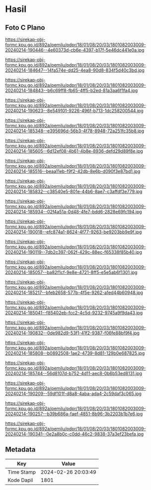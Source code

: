 # Hasil

## Foto C Plano

https://sirekap-obj-formc.kpu.go.id/892a/pemilu/pdpr/18/01/08/20/03/1801082003009-20240214-190446--4e60373d-cb6e-4397-b17f-5e46dc441e0a.jpg

https://sirekap-obj-formc.kpu.go.id/892a/pemilu/pdpr/18/01/08/20/03/1801082003009-20240214-184647--14fa574e-dd25-4ea8-90d8-834f5d40c3bd.jpg

https://sirekap-obj-formc.kpu.go.id/892a/pemilu/pdpr/18/01/08/20/03/1801082003009-20240214-184843--b6c69ff8-fb65-4ff5-b2ed-81a3aa6f1fa4.jpg

https://sirekap-obj-formc.kpu.go.id/892a/pemilu/pdpr/18/01/08/20/03/1801082003009-20240214-190623--8e549101-9226-496f-b713-1dc258200544.jpg

https://sirekap-obj-formc.kpu.go.id/892a/pemilu/pdpr/18/01/08/20/03/1801082003009-20240214-185348--e395696d-56b3-4f78-8948-72a251fc35b8.jpg

https://sirekap-obj-formc.kpu.go.id/892a/pemilu/pdpr/18/01/08/20/03/1801082003009-20240214-185605--6d12ef08-4b61-4b8e-8936-defd29d89f8e.jpg

https://sirekap-obj-formc.kpu.go.id/892a/pemilu/pdpr/18/01/08/20/03/1801082003009-20240214-185516--beaa11eb-f9f2-42db-8e6b-d090f3e87bd1.jpg

https://sirekap-obj-formc.kpu.go.id/892a/pemilu/pdpr/18/01/08/20/03/1801082003009-20240214-185832--c38540e5-801e-44b6-8ae7-c3affdf3e779.jpg

https://sirekap-obj-formc.kpu.go.id/892a/pemilu/pdpr/18/01/08/20/03/1801082003009-20240214-185934--02f4a51a-0d48-4fe7-bdd6-2828e69fc194.jpg

https://sirekap-obj-formc.kpu.go.id/892a/pemilu/pdpr/18/01/08/20/03/1801082003009-20240214-190018--efc874a1-8624-4f77-9263-be9203bb9e9f.jpg

https://sirekap-obj-formc.kpu.go.id/892a/pemilu/pdpr/18/01/08/20/03/1801082003009-20240214-190119--7db2c397-062f-429c-88ec-f65338f85b40.jpg

https://sirekap-obj-formc.kpu.go.id/892a/pemilu/pdpr/18/01/08/20/03/1801082003009-20240214-185057--ba82f1cf-9e8e-4721-8ff5-e5e5ab6f1301.jpg

https://sirekap-obj-formc.kpu.go.id/892a/pemilu/pdpr/18/01/08/20/03/1801082003009-20240214-185217--bfeb2658-577b-4f5e-9262-a1ed44b60948.jpg

https://sirekap-obj-formc.kpu.go.id/892a/pemilu/pdpr/18/01/08/20/03/1801082003009-20240214-185041--f85402eb-fcc2-4c5d-9232-9745a9f9da43.jpg

https://sirekap-obj-formc.kpu.go.id/892a/pemilu/pdpr/18/01/08/20/03/1801082003009-20240214-190832--0de982d9-53f1-41f2-9387-f06fe88bf9f4.jpg

https://sirekap-obj-formc.kpu.go.id/892a/pemilu/pdpr/18/01/08/20/03/1801082003009-20240214-185808--b0892508-1ae2-4739-8d81-129b0e687825.jpg

https://sirekap-obj-formc.kpu.go.id/892a/pemilu/pdpr/18/01/08/20/03/1801082003009-20240214-185744--56d8107d-b752-4d11-aec8-0b6b53ed8131.jpg

https://sirekap-obj-formc.kpu.go.id/892a/pemilu/pdpr/18/01/08/20/03/1801082003009-20240214-190209--59df101f-d8a8-4aba-ada4-2c59daf3c065.jpg

https://sirekap-obj-formc.kpu.go.id/892a/pemilu/pdpr/18/01/08/20/03/1801082003009-20240214-190257--b39b686a-faef-4851-8b96-3b2203b1b7e6.jpg

https://sirekap-obj-formc.kpu.go.id/892a/pemilu/pdpr/18/01/08/20/03/1801082003009-20240214-190341--0e2a8b0c-c0dd-46c2-9838-37a3ef23befa.jpg


## Metadata

| Key        | Value               |
| ---------- | ------------------- |
| Time Stamp | 2024-02-26 20:03:49 |
| Kode Dapil | 1801                |



